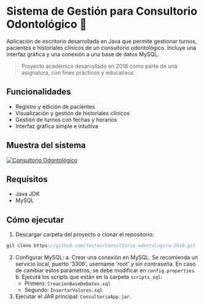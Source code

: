 # Sistema de Gestión para Consultorio Odontológico 🦷

Aplicación de escritorio desarrollada en Java que permite gestionar turnos, pacientes e historiales clínicos de un consultorio odontológico. Incluye una interfaz gráfica y una conexión a una base de datos MySQL.

> Proyecto académico desarrollado en 2018 como parte de una asignatura, con fines prácticos y educativos.

## Funcionalidades

- Registro y edición de pacientes
- Visualización y gestión de historiales clínicos
- Gestión de turnos con fechas y horarios
- Interfaz gráfica simple e intuitiva

## Muestra del sistema

[![Consultorio Odontológico](https://img.youtube.com/vi/SKedWtAPs8Q/0.jpg)](https://www.youtube.com/watch?v=SKedWtAPs8Q)

## Requisitos

- Java JDK
- MySQL

## Cómo ejecutar

1. Descargar carpeta del proyecto o clonar el repositorio:

```javascript
git clone https://github.com/festev/Consultorio-odontologico-2018.git
```
2. Configurar MySQL:
	a. Crear una conexión en MySQL. Se recomienda un servicio local, puerto '3306', username 'root' y sin contraseña. En caso de cambiar estos parámetros, se debe modificar en `config.properties`.
	b. Ejecutá los scripts que están en la carpeta `scripts_sql`:
	- Primero: `CreacionBaseDeDatos.sql`
	-  Segundo: `InsertarValores.sql`
3. Ejecutar el JAR principal: `ConsultorioApp.jar`.
